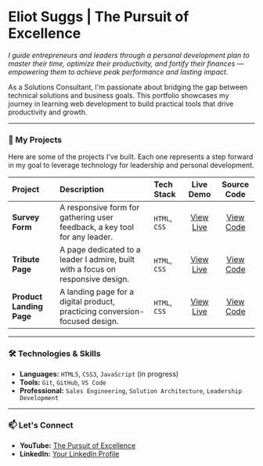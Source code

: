 # Eliot Suggs | The Pursuit of Excellence

*I guide entrepreneurs and leaders through a personal development plan to master their time, optimize their productivity, and fortify their finances — empowering them to achieve peak performance and lasting impact.*

As a Solutions Consultant, I'm passionate about bridging the gap between technical solutions and business goals. This portfolio showcases my journey in learning web development to build practical tools that drive productivity and growth.

---

### 🚀 My Projects

Here are some of the projects I've built. Each one represents a step forward in my goal to leverage technology for leadership and personal development.

| Project | Description | Tech Stack | Live Demo | Source Code |
| :--- | :--- | :--- | :---: | :---: |
| **Survey Form** | A responsive form for gathering user feedback, a key tool for any leader. | `HTML`, `CSS` | [View Live](https://eliotsuggs.github.io/fcc-survey-form/) | [View Code](https://github.com/eliotsuggs/fcc-survey-form) |
| **Tribute Page** | A page dedicated to a leader I admire, built with a focus on responsive design. | `HTML`, `CSS` | [View Live](https://eliotsuggs.github.io/fcc-tribute-page/) | [View Code](https://github.com/eliotsuggs/fcc-tribute-page) |
| **Product Landing Page** | A landing page for a digital product, practicing conversion-focused design. | `HTML`, `CSS` | [View Live](https://eliotsuggs.github.io/fcc-product-page/) | [View Code](https://github.com/eliotsuggs/fcc-product-page) |

---

### 🛠️ Technologies & Skills

* **Languages:** `HTML5`, `CSS3`, `JavaScript` (in progress)
* **Tools:** `Git`, `GitHub`, `VS Code`
* **Professional:** `Sales Engineering`, `Solution Architecture`, `Leadership Development`

---

### 📫 Let's Connect

* **YouTube:** [The Pursuit of Excellence](https://www.youtube.com/@eliotsuggs)
* **LinkedIn:** [Your LinkedIn Profile](https://www.linkedin.com/in/eliotsuggs/)
